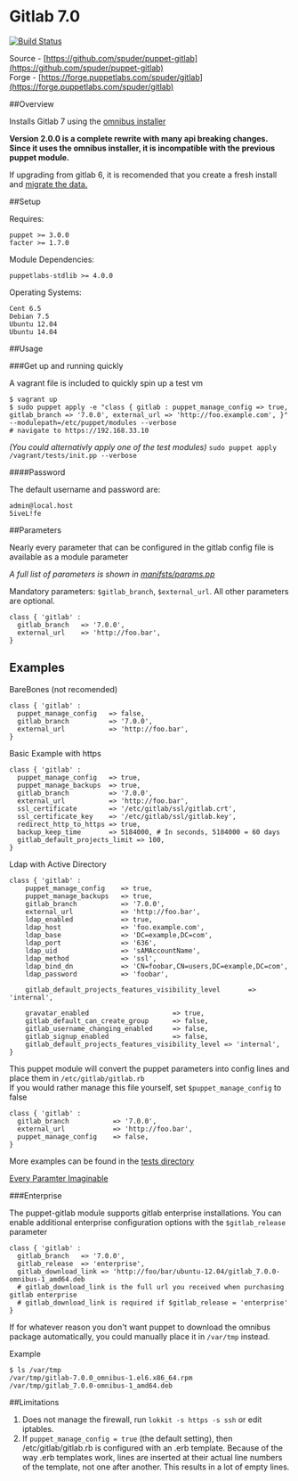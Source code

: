 # Gitlab 7.0  
[![Build Status](https://travis-ci.org/spuder/puppet-gitlab.png)](https://travis-ci.org/spuder/puppet-gitlab)

Source - [https://github.com/spuder/puppet-gitlab](https://github.com/spuder/puppet-gitlab)  
Forge  - [https://forge.puppetlabs.com/spuder/gitlab](https://forge.puppetlabs.com/spuder/gitlab)   



##Overview

Installs Gitlab 7 using the [omnibus installer](https://about.gitlab.com/downloads/)

**Version 2.0.0 is a complete rewrite with many api breaking changes. 
Since it uses the omnibus installer, it is incompatible with the previous puppet module.**

If upgrading from gitlab 6, it is recomended that you create a fresh install and [migrate the data.](https://gitlab.com/gitlab-org/omnibus-gitlab/blob/master/README.md)



##Setup  

Requires:

    puppet >= 3.0.0
    facter >= 1.7.0

Module Dependencies:

    puppetlabs-stdlib >= 4.0.0

Operating Systems:

    Cent 6.5
    Debian 7.5
    Ubuntu 12.04
    Ubuntu 14.04



##Usage


###Get up and running quickly

A vagrant file is included to quickly spin up a test vm

    $ vagrant up 
    $ sudo puppet apply -e "class { gitlab : puppet_manage_config => true, gitlab_branch => '7.0.0', external_url => 'http://foo.example.com', }" --modulepath=/etc/puppet/modules --verbose
    # navigate to https://192.168.33.10
*(You could alternativly apply one of the test modules)* `sudo puppet apply /vagrant/tests/init.pp --verbose`

####Password

The default username and password are:

    admin@local.host
    5iveL!fe

##Parameters

Nearly every parameter that can be configured in the gitlab config file is available as a module parameter

*A full list of parameters is shown in [manifsts/params.pp](https://github.com/spuder/puppet-gitlab/blob/master/manifests/params.pp)*


Mandatory parameters: `$gitlab_branch`, `$external_url`. All other parameters are optional. 

    class { 'gitlab' : 
      gitlab_branch   => '7.0.0',
      external_url    => 'http://foo.bar',
    }



## Examples

BareBones (not recomended)

```
class { 'gitlab' : 
  puppet_manage_config   => false,
  gitlab_branch          => '7.0.0',
  external_url           => 'http://foo.bar',
}
```

Basic Example with https

```
class { 'gitlab' : 
  puppet_manage_config   => true,
  puppet_manage_backups  => true,
  gitlab_branch          => '7.0.0',
  external_url           => 'http://foo.bar',
  ssl_certificate        => '/etc/gitlab/ssl/gitlab.crt',
  ssl_certificate_key    => '/etc/gitlab/ssl/gitlab.key',
  redirect_http_to_https => true,
  backup_keep_time       => 5184000, # In seconds, 5184000 = 60 days
  gitlab_default_projects_limit => 100,
}

```


Ldap with Active Directory
```
class { 'gitlab' : 
    puppet_manage_config    => true,
    puppet_manage_backups   => true,
    gitlab_branch           => '7.0.0',
    external_url            => 'http://foo.bar',
    ldap_enabled            => true,
    ldap_host               => 'foo.example.com',
    ldap_base               => 'DC=example,DC=com',
    ldap_port               => '636',
    ldap_uid                => 'sAMAccountName',
    ldap_method             => 'ssl',       
    ldap_bind_dn            => 'CN=foobar,CN=users,DC=example,DC=com', 
    ldap_password           => 'foobar',

    gitlab_default_projects_features_visibility_level       =>  'internal',
    
    gravatar_enabled                     => true,
    gitlab_default_can_create_group      => false,
    gitlab_username_changing_enabled     => false,
    gitlab_signup_enabled                => false,
    gitlab_default_projects_features_visibility_level => 'internal',
}
```
This puppet module will convert the puppet parameters into config lines and place them in `/etc/gitlab/gitlab.rb`  
If you would rather manage this file yourself, set `$puppet_manage_config` to false
```
class { 'gitlab' :
  gitlab_branch           => '7.0.0',
  external_url            => 'http://foo.bar',
  puppet_manage_config    => false,
}
```


More examples can be found in the [tests directory](https://github.com/spuder/puppet-gitlab/blob/master/tests/)


[Every Paramter Imaginable](https://github.com/spuder/puppet-gitlab/blob/master/tests/all_parameters_enabled.pp)


###Enterprise

The puppet-gitlab module supports gitlab enterprise installations. You can enable additional enterprise configuration options with the `$gitlab_release` parameter

    class { 'gitlab' : 
      gitlab_branch   => '7.0.0',
      gitlab_release  => 'enterprise',
      gitlab_download_link => 'http://foo/bar/ubuntu-12.04/gitlab_7.0.0-omnibus-1_amd64.deb
      # gitlab_download_link is the full url you received when purchasing gitlab enterprise
      # gitlab_download_link is required if $gitlab_release = 'enterprise'
    }


If for whatever reason you don't want puppet to download the omnibus package automatically, 
you could manually place it in `/var/tmp` instead. 

Example
```
$ ls /var/tmp
/var/tmp/gitlab-7.0.0_omnibus-1.el6.x86_64.rpm
/var/tmp/gitlab_7.0.0-omnibus-1_amd64.deb
```


##Limitations

1. Does not manage the firewall, run `lokkit -s https -s ssh` or edit iptables. 
2. If `puppet_manage_config = true` (the default setting), then /etc/gitlab/gitlab.rb is configured with an .erb template. Because of the way .erb templates work, lines are inserted at their actual line numbers of the template, not one after another. This results in a lot of empty lines. 


